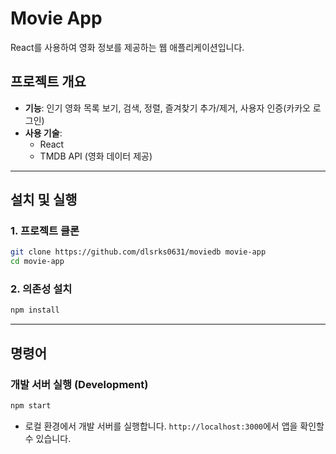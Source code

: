 # Movie App

React를 사용하여 영화 정보를 제공하는 웹 애플리케이션입니다.

## 프로젝트 개요

- **기능**: 인기 영화 목록 보기, 검색, 정렬, 즐겨찾기 추가/제거, 사용자 인증(카카오 로그인)
- **사용 기술**:
  - React
  - TMDB API (영화 데이터 제공)

---

## 설치 및 실행

### 1. 프로젝트 클론

```bash
git clone https://github.com/dlsrks0631/moviedb movie-app
cd movie-app
```

### 2. 의존성 설치

```bash
npm install
```

---

## 명령어

### 개발 서버 실행 (Development)

```bash
npm start
```

- 로컬 환경에서 개발 서버를 실행합니다. `http://localhost:3000`에서 앱을 확인할 수 있습니다.
